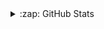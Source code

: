 
<details>
<summary>:zap: GitHub Stats </summary>
<div align="left">
  <img src="http://github-readme-stats-8eg4-luisfilipemsp.vercel.app/api/?username=luisfilipemsp&layout=compact&title_color=000000&bg_color=FFFFFF&ver=2" />
</div>
</details>
 
